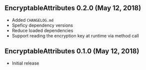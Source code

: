 ## EncryptableAttributes 0.2.0 (May 12, 2018)
* Added `CHANGELOG.md`
* Speficy dependency versions
* Reduce loaded dependencies
* Support reading the encryption key at runtime via method call

## EncryptableAttributes 0.1.0 (May 12, 2018)

* Initial release